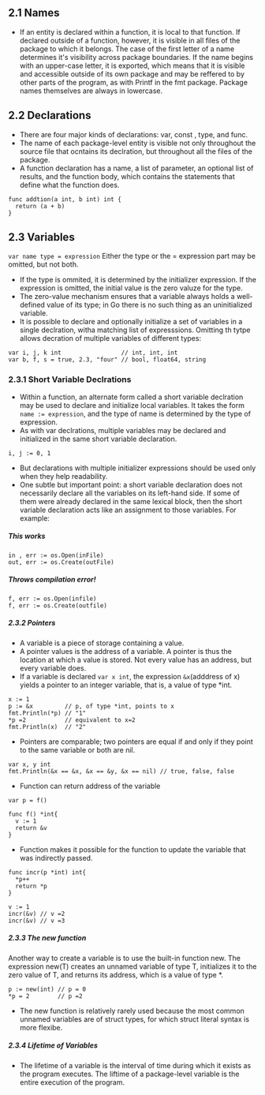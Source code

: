 ## 2.1 Names
* If an entity is declared within a function, it is local to that function. If declared outside of a function, however, it is visible in all files of the package to which it belongs. The case of the first letter of a name determines it's visibility across package boundaries. If the name begins with an upper-case letter, it is exported, which means that it is visible and accessible outside of its own package and may be reffered to by other parts of the program, as with Printf in the fmt package. Package names themselves are always in lowercase. 

## 2.2 Declarations 
* There are four major kinds of declarations: var, const , type, and func. 
* The name of each package-level entity is visible not only throughout the source file that ocntains its declration, but throughout all the files of the package. 
* A function declaration has a name, a list of parameter, an optional list of results, and the function body, which contains the statements that define what the function does. 
```
func addtion(a int, b int) int {
  return (a + b)
}
```
## 2.3 Variables 
`var name type = expression`
Either the type or the = expression part may be omitted, but not both. 

* If the type is ommited, it is determined by the initializer expression. If the expression is omitted, the initial value is the zero valuze for the type. 
* The zero-value mechanism ensures that a variable always holds a well-defined value of its type; in Go there is no such thing as an uninitialized variable. 
* It is possible to declare and optionally initialize a set of variables in a single declration, witha  matching list of expresssions. Omitting th tytpe allows decration of multiple variables of different types: 
```
var i, j, k int                 // int, int, int
var b, f, s = true, 2.3, "four" // bool, float64, string
```
### 2.3.1 Short Variable Declrations 
* Within a function, an alternate form called a short variable declration may be used to declare and initialize local variables. It takes the form `name := expression`, and the type of name is determined by the type of expression. 
* As with var declrations, multiple variables may be declared and initialized in the same short variable declaration. 

`i, j := 0, 1`
 
* But declarations with multiple initializer expressions should be used only when they help readability.
* One subtle but important point: a short variable declaration does not necessarily declare all the variables on its left-hand side. If some of them were already declared in the same lexical block, then the short variable declaration acts like an assignment to those variables. For example:
##### This works
```
in , err := os.Open(inFile)
out, err := os.Create(outFile) 
```
##### Throws compilation error!
```
f, err := os.Open(infile)
f, err := os.Create(outfile)
```

##### 2.3.2 Pointers
* A variable is a piece of storage containing a value. 
* A pointer values is the address of a variable. A pointer is thus the location at which a value is stored. Not every value has an address, but every variable does. 
* If a variable is declared `var x int`, the expression `&x`(adddress of x) yields a pointer to an integer variable, that is, a value of type *int. 

```
x := 1
p := &x         // p, of type *int, points to x
fmt.Println(*p) // "1"
*p =2           // equivalent to x=2
fmt.Println(x)  // "2"
```
* Pointers are comparable; two pointers are equal if and only if they point to the same variable or both are nil. 
```
var x, y int
fmt.Println(&x == &x, &x == &y, &x == nil) // true, false, false
```

* Function can return address of the variable
```
var p = f()

func f() *int{
  v := 1
  return &v
}
```

* Function makes it possible for the function to update the variable that was indirectly passed. 
```
func incr(p *int) int{
  *p++
  return *p
}

v := 1
incr(&v) // v =2 
incr(&v) // v =3
```
##### 2.3.3 The new function
Another way to create a variable is to use the built-in function new. The expression new(T) creates an unnamed variable of type T, initializes it to the zero value of T, and returns its address, which is a value of type *.
```
p := new(int) // p = 0
*p = 2        // p =2
```
* The new function is relatively rarely used because the most common unnamed variables are of struct types, for which struct literal syntax is more flexibe. 

##### 2.3.4 Lifetime of Variables 
* The lifetime of a variable is the interval of time during which it exists as the program executes. The liftime of a package-level variable is the entire execution of the program. 




